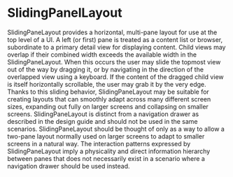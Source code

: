 SlidingPanelLayout
==================

SlidingPaneLayout provides a horizontal, multi-pane layout for use at the top level of a UI. A left (or first) pane is treated as a content list or browser, subordinate to a primary detail view for displaying content.  Child views may overlap if their combined width exceeds the available width in the SlidingPaneLayout. When this occurs the user may slide the topmost view out of the way by dragging it, or by navigating in the direction of the overlapped view using a keyboard. If the content of the dragged child view is itself horizontally scrollable, the user may grab it by the very edge.  Thanks to this sliding behavior, SlidingPaneLayout may be suitable for creating layouts that can smoothly adapt across many different screen sizes, expanding out fully on larger screens and collapsing on smaller screens.  SlidingPaneLayout is distinct from a navigation drawer as described in the design guide and should not be used in the same scenarios. SlidingPaneLayout should be thought of only as a way to allow a two-pane layout normally used on larger screens to adapt to smaller screens in a natural way. The interaction patterns expressed by SlidingPaneLayout imply a physicality and direct information hierarchy between panes that does not necessarily exist in a scenario where a navigation drawer should be used instead.
